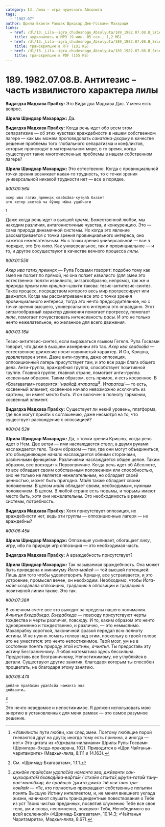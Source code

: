 ```yaml
---
category: 13. Лила — игра чудесного Абсолюта
tags:
  - "1982.07"
author: Шрила Бхакти Ракшак Шридхар Дев-Госвами Махарадж
links:
  - href: /dl/13._Lila--igra_chudesnogo_Absolyuta/189_1982.07.08.B_SridharMj_Antitezis_%E2%80%93_chast_izvilistogo_haraktera_lily.mp3
    title: аудиозапись в MP3 (9 мин. 05 сек., 1,2 МБ)
  - href: /dl/13._Lila--igra_chudesnogo_Absolyuta/189_1982.07.08.B_SridharMj_Antitezis_-_chast_izvilistogo_haraktera_lily.rtf
    title: транскрипцию в RTF (101 КБ)
  - href: /dl/13._Lila--igra_chudesnogo_Absolyuta/189_1982.07.08.B_SridharMj_Antitezis_-_chast_izvilistogo_haraktera_lily.pdf
    title: транскрипцию в PDF (155 КБ)
---
```


# 189. 1982.07.08.B. Антитезис – часть извилистого характера лилы

**Видагдха Мадхава Прабху:** Это Видагдха Мадхава Дас. У меня есть вопрос.

**Шрила Шридхар Махарадж:** Да.

**Видагдха Мадхава Прабху:** Когда речь идет обо всем этом сепаратизме — об этих чувствах враждебности в нашем собственном лагере — как мы можем проповедовать *санатана-дхарму* в качестве решение проблемы того глобального сепаратизма и конфликтов, которые происходят в материальном мире, в то время, когда существуют такие многочисленные проблемы в нашем собственном лагере?

**Шрила Шридхар Махарадж:** Это естественно. Когда с провинциальной точки зрения возникает какая-то трудность, то с точки зрения универсальной никакой трудности нет — все в порядке.

*#00:00:56#*

    ахер ива гатих̣ премн̣ах̣ свабха̄ва-кут̣ила̄ бхавет
    ато хетор ахетош́ ча йӯнор ма̄на удан̃чати
[^_ftn1]

Даже когда речь идет о высшей *преме*, Божественной любви, мы находим различия, антагонистичные чувства, и конкуренцию. Это — сама природа динамичной системы. Но когда это явление рассматривается с точки зрения провинциального интереса, оно кажется нежелательным. Но с точки зрения универсальной — все в порядке, это Его *лила*. Как универсальное, так и провинциальное — и то, и другое сосуществуют в качестве вечного процесса *лилы.*

*#00:01:55#*

*Ахер ива гатих̣ премн̣ах̣* — Рупа Госвами говорит: подобно тому как змея не ползет по прямой, но она ползет извилисто (для змеи это естественно: ползти извилисто, зигзагообразно, непрямо), так же и природа *премы* или *кришна*—*шакти* такова: тезис-антитезис-синтез. Таков процесс, посредством которого весь мир прогрессирует или движется. Когда мы рассматриваем все это с точки зрения провинциального интереса, тогда это нечто предосудительное, но с точки зрения высшего, универсального интереса это оправдано. Этот зигзагообразный характер движения помогает прогрессу, помогает *лиле*, помогает почувствовать интенсивность *расы.* И это не только нечто нежелательное, но желанное для всего движения.

*#00:03:16#*

Тезис-антитезис-синтез, если выражаться языком Гегеля. Рупа Госвами говорит, что даже в высшем измерении это так. *Ахер ива свабха̄ва* — естественное движение носит извилистый характер. И Он, Кришна, удовлетворен этим. Даже анти-группа, даже оппозиция, оппозиционный лагерь присутствует там, и это все ради блага общего дела. Анти-группа, враждебная группа, способствует позитивной группе. Главной группе, главной стране, помогает анти-группа косвенным образом. Таким образом, есть прямое, и есть косвенное. В «Бхагаватам» говорится: *’нвайа̄д итараташ́*[^_ftn2]. *Итараташ́* — то есть, косвенный элемент, косвенное начало невозможно исключить из картины, он имеет место быть. И он включен в полноту гармонии, косвенный элемент.

**Видагдха Мадхава Прабху:** Существует ли некий уровень, платформа, где все могут прийти к соглашению, даже несмотря на то, что существует расхождение с оппозицией?

*#00:04:52#*

**Шрила Шридхар Махарадж:** Да, с точки зрения Кришны, когда речь идет о Нем. Две ветви — ими наслаждается ствол, а двумя руками наслаждается тело. Таким образом — там, где они могут объединиться, это объединяющее начало наслаждается обеими сторонами, различными функциями. Различиями наслаждается общее целое. Таким образом, все восходит к Первопричине. Когда речь идет об Абсолюте, то все обладает своим собственным положением или способностью, оно не только не является нежелательным, но обладает своей ценностью, может быть пригодно. *Майя* также обладает своим положением. В целом *майя* обладает своим, необходимым, нужным положением. В целом. В любой стране есть тюрьмы, и тюрьмы имеют место быть, хотя они нежелательны. Это необходимость в рамках системы, потребность.

**Видагдха Мадхава Прабху:** Хотя присутствует оппозиция, но враждебности нет, ведь эти группы — оппозиционные лагеря — не враждебны?

*#00:06:45#*

**Шрила Шридхар Махарадж:** Оппозиция усиливает, обогащает *лилу*, игру, ибо по природе игр оппозиция — это необходимая часть.

**Видагдха Мадхава Прабху:** А враждебность присутствует?

**Шрила Шридхар Махарадж:** Так называемая враждебность. Она может быть приведена к минимуму *Йога-майей* — той высшей потенцией. Лишь для того чтобы удовлетворить Кришну, все устраивается, и это устроение, промысел вечен, он необходим. Необходимо, чтобы *Йога-майя* создавала оппозицию, градацию в оппозиции и градацию в позитивной линии также. Это так.

*#00:07:36#*

В конечном счете все это выходит за пределы нашего понимания. *Ачинтья бхедабхеда*. *Бхедабхеда* — повсюду присутствуют черты тождества и черты различия, повсюду. И то, каким образом это нечто одновременно и тождественно, и различно, — это немыслимо. Махапрабху короткой, лаконичной фразой передал всю полноту истины. И не нужно ломать голову над этим, поскольку в твоей голове это не уместится: это нечто непостижимое. Твой мозг, ум не в состоянии понять природу этой истины, *ачинтья.* Ты предоставь эту истину Безграничному. Любая математика здесь бессильна. Предоставь все Безграничному, Непостижимому, не углубляйся в детали. Существуют другие занятия, благодаря которым ты способен процветать, не благодаря этому занятию.

*#00:08:47#*

    джн̃а̄не прайа̄сам удапа̄сйа наманта эва
    джӣванти…
[^_ftn3]

Это нечто неведомое и непостижимое. Я должен использовать мою энергию в установленных для меня рамках — это самое разумное решение.



[^_ftn1]: «Извилисты пути любви, как след змеи. Поэтому любящие порой гневаются друг на друга; иногда тому есть причина, а иногда — нет.» Это цитата из «Уджвала-ниламани» Шрилы Рупы Госвами (Шрингара-бхеда-пракарана, 102). Приводится в «Шри Чайтанья-чаритамрите» (Мадхья-лила, 8.111 и 14.163).

[^_ftn2]: См. «Шримад-Бхагаватам», 1.1.1.

[^_ftn3]: *джн̃а̄не прайа̄сам удапа̄сйа наманта эва, джӣванти сан-мукхарита̄м̇ бхавадӣйа-ва̄рта̄м / стха̄не стхита̄х̣ ш́рути-гата̄м̇ тану-ва̄н̇-манобхир, йе пра̄йаш́о ’джита джито ’пй аси таис три-локйа̄м* — «Те, кто полностью прекращают собственные попытки понять Высшую Истину интеллектом, и, не меняя внешнего уклада жизни, начинают слушать трансцендентные повествования о Тебе из уст Твоих чистых преданных, посвятив служению Тебе все свое тело, ум и слова, несомненно, покоряют Тебя, Непобедимого во всей вселенной» («Шримад-Бхагаватам», 10.14.3; «Чайтанья Чаритамрита», Мадхья-лила, 8.67).

